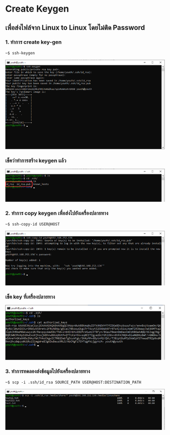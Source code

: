 # Create Keygen 
## เพื่อส่งไฟล์จาก Linux to Linux โดยไม่ติด Password

### 1.	ทำการ create key-gen
~~~
~$ ssh-keygen
~~~
![Editor preferences pane](https://github.com/youthza/BackupWindowsLinux/blob/main/share%20Linux%E0%B9%84%E0%B8%9BLinux/1.png)
### เช็คว่าทำการสร้าง keygen แล้ว
![Editor preferences pane](https://github.com/youthza/BackupWindowsLinux/blob/main/share%20Linux%E0%B9%84%E0%B8%9BLinux/1.1.png)
### 2.	ทำการ copy keygen เพื่อส่งไปยังเครื่องปลายทาง
~~~
~$ ssh-copy-id USER@HOST
~~~
![Editor preferences pane](https://github.com/youthza/BackupWindowsLinux/blob/main/share%20Linux%E0%B9%84%E0%B8%9BLinux/2.png)
### เช็ค key ที่เครื่องปลายทาง
![Editor preferences pane](https://github.com/youthza/BackupWindowsLinux/blob/main/share%20Linux%E0%B9%84%E0%B8%9BLinux/2-1.png)
### 3.	ทำการทดลองส่งข้อมูลไปยังเครื่องปลายทาง
~~~
~$ scp -i .ssh/id_rsa SOURCE_PATH USER@HOST:DESTINATION_PATH
~~~
![Editor preferences pane](https://github.com/youthza/BackupWindowsLinux/blob/main/share%20Linux%E0%B9%84%E0%B8%9BLinux/3.png)

